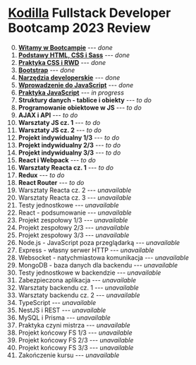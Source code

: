 # [Kodilla](https://kodilla.com/pl) Fullstack Developer Bootcamp 2023 Review

0. [**Witamy w Bootcampie**](https://github.com/jerzy-jarczynski/bootcamp-review/blob/main/module-0.md) --- *done*
1. [**Podstawy HTML, CSS i Sass**](https://github.com/jerzy-jarczynski/bootcamp-review/blob/main/module-1.md) --- *done*
2. [**Praktyka CSS i RWD**](https://github.com/jerzy-jarczynski/bootcamp-review/blob/main/module-2.md) --- *done*
3. [**Bootstrap**](https://github.com/jerzy-jarczynski/bootcamp-review/blob/main/module-3.md) --- *done*
4. [**Narzędzia developerskie**](https://github.com/jerzy-jarczynski/bootcamp-review/blob/main/module-4.md) --- *done*
5. **[Wprowadzenie do JavaScript](https://github.com/jerzy-jarczynski/bootcamp-review/blob/main/module-5.md)** --- *done*
6. **[Praktyka JavaScript](https://github.com/jerzy-jarczynski/bootcamp-review/blob/main/module-6.md)** --- *in progress*
7. **Struktury danych - tablice i obiekty** --- *to do*
8. **Programowanie obiektowe w JS** --- *to do*
9. **AJAX i API** --- *to do*
10. **Warsztaty JS cz. 1** --- *to do*
11. **Warsztaty JS cz. 2** --- *to do*
12. **Projekt indywidualny 1/3** --- *to do*
13. **Projekt indywidualny 2/3** --- *to do*
14. **Projekt indywidualny 3/3** --- *to do*
15. **React i Webpack** --- *to do*
16. **Warsztaty Reacta cz. 1** --- *to do*
17. **Redux** --- *to do*
18. **React Router** --- *to do*
19. Warsztaty Reacta cz. 2 --- *unavailable*
20. Warsztaty Reacta cz. 3 --- *unavailable*
21. Testy jednostkowe --- *unavailable*
22. React - podsumowanie --- *unavailable*
23. Projekt zespołowy 1/3 --- *unavailable*
24. Projekt zespołowy 2/3 --- *unavailable*
25. Projekt zespołowy 3/3 --- *unavailable*
26. Node.js - JavaScript poza przeglądarką --- *unavailable*
27. Express - własny serwer HTTP --- *unavailable*
28. Websocket - natychmiastowa komunikacja --- *unavailable*
29. MongoDB - baza danych dla backendu --- *unavailable*
30. Testy jednostkowe w backendzie --- *unavailable*
31. Zabezpieczona aplikacja --- *unavailable*
32. Warsztaty backendu cz. 1 --- *unavailable*
33. Warsztaty backendu cz. 2 --- *unavailable*
34. TypeScript --- *unavailable*
35. NestJS i REST --- *unavailable*
36. MySQL i Prisma --- *unavailable*
37. Praktyka czyni mistrza --- *unavailable*
38. Projekt końcowy FS 1/3 --- *unavailable*
39. Projekt końcowy FS 2/3 --- *unavailable*
40. Projekt końcowy FS 3/3 --- *unavailable*
41. Zakończenie kursu --- *unavailable*
